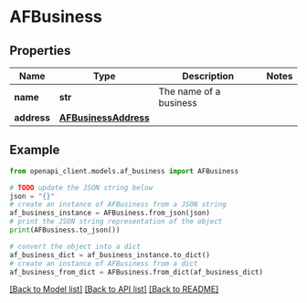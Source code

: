 # AFBusiness


## Properties

Name | Type | Description | Notes
------------ | ------------- | ------------- | -------------
**name** | **str** | The name of a business | 
**address** | [**AFBusinessAddress**](AFBusinessAddress.md) |  | 

## Example

```python
from openapi_client.models.af_business import AFBusiness

# TODO update the JSON string below
json = "{}"
# create an instance of AFBusiness from a JSON string
af_business_instance = AFBusiness.from_json(json)
# print the JSON string representation of the object
print(AFBusiness.to_json())

# convert the object into a dict
af_business_dict = af_business_instance.to_dict()
# create an instance of AFBusiness from a dict
af_business_from_dict = AFBusiness.from_dict(af_business_dict)
```
[[Back to Model list]](../README.md#documentation-for-models) [[Back to API list]](../README.md#documentation-for-api-endpoints) [[Back to README]](../README.md)


